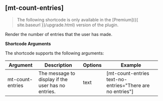 ## [mt-count-entries]

> The following shortcode is only available in the [Premium]({{ site.baseurl }}/upgrade.html) version of the plugin.

Render the number of entries that the user has made.

**Shortcode Arguments**
 
The shortcode supports the following arguments:
 
| Argument | Description | Options | Example |
|--|--|--|--|
|mt-count-entries|The message to display if the user has no entries. |text| [mt-count-entries text-no-entries="There are no entries"]
